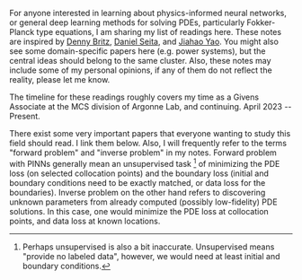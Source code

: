 For anyone interested in learning about physics-informed neural networks, or general deep learning methods for solving PDEs, particularly Fokker-Planck type equations, I am sharing my list of readings here. These notes are inspired by [Denny Britz](https://github.com/dennybritz/deeplearning-papernotes), [Daniel Seita](https://github.com/DanielTakeshi/Paper_Notes), and [Jiahao Yao](https://github.com/JiahaoYao/Paper_Notes). You might also see some domain-specific papers here (e.g. power systems), but the central ideas should belong to the same cluster. Also, these notes may include some of my personal opinions, if any of them do not reflect the reality, please let me know.

The timeline for these readings roughly covers my time as a Givens Associate at the MCS division of Argonne Lab, and continuing. April 2023 -- Present.

There exist some very important papers that everyone wanting to study this field should read. I link them below. Also, I will frequently refer to the terms "forward problem" and "inverse problem" in my notes. Forward problem with PINNs generally mean an unsupervised task [^1] of minimizing the PDE loss (on selected collocation points) and the boundary loss (initial and boundary conditions need to be exactly matched, or data loss for the boundaries). Inverse problem on the other hand refers to discovering unknown parameters from already computed (possibly low-fidelity) PDE solutions. In this case, one would minimize the PDE loss at collocation points, and data loss at known locations. 

[^1]: Perhaps unsupervised is also a bit inaccurate. Unsupervised means "provide no labeled data", however, we would need at least initial and boundary conditions. 







